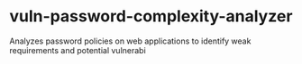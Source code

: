 # vuln-password-complexity-analyzer
Analyzes password policies on web applications to identify weak requirements and potential vulnerabi
